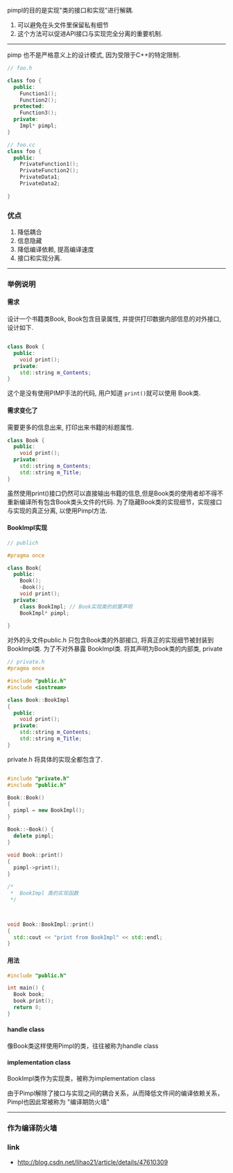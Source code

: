 pimpl的目的是实现"类的接口和实现"进行解耦.

1. 可以避免在头文件里保留私有细节
2. 这个方法可以促进API接口与实现完全分离的重要机制.

---
pimp 也不是严格意义上的设计模式, 因为受限于C++的特定限制.

```c++
// foo.h

class foo {
  public:
    Function1();
    Function2();
  protected:
    Function3();
  private:
    Impl* pimpl;
}

```


```c++
// foo.cc
class foo {
  public:
    PrivateFunction1();
    PrivateFunction2();
    PrivateData1;
    PrivateData2;
    
}

```


### 优点

1. 降低耦合
2. 信息隐藏
3. 降低编译依赖, 提高编译速度
4. 接口和实现分离.


---

### 举例说明

#### 需求

设计一个书籍类Book, Book包含目录属性, 并提供打印数据内部信息的对外接口, 设计如下.

```c++

class Book {
  public:
    void print();
  private:
    std::string m_Contents;
}
```
这个是没有使用PIMP手法的代码, 用户知道 `print()`就可以使用 Book类.

#### 需求变化了

需要更多的信息出来, 打印出来书籍的标题属性.

```c++
class Book {
  public:
    void print();
  private:
    std::string m_Contents;
    std::string m_Title;
}

```

虽然使用print()接口仍然可以直接输出书籍的信息,但是Book类的使用者却不得不重新编译所有包含Book类头文件的代码.
为了隐藏Book类的实现细节，实现接口与实现的真正分离, 以使用Pimpl方法.


#### BookImpl实现
```c++
// publich

#pragma once

class Book{
  public:
    Book();
    ~Book();
    void print();
  private:
    class BookImpl; // Book实现类的前置声明
    BookImpl* pimpl;
  
}
```

对外的头文件public.h 只包含Book类的外部接口, 将真正的实现细节被封装到 BookImpl类. 
为了不对外暴露 BookImpl类. 将其声明为Book类的内部类, private

```c++
// private.h
#pragma once

#include "public.h"
#include <iostream>

class Book::BookImpl
{
  public:
    void print();
  private:
    std::string m_Contents;
    std::string m_Title;   
}

```

private.h 将具体的实现全都包含了.

```c++

#include "private.h"
#include "public.h"

Book::Book()
{
  pimpl = new BookImpl();
}

Book::~Book() {
  delete pimpl;
}

void Book::print()
{
  pimpl->print();
}

/*
 *  BookImpl 类的实现函数
 */



void Book::BookImpl::print()
{
  std::cout << "print from BookImpl" << std::endl;
}

```

#### 用法
```c++
#include "public.h"

int main() {
  Book book;
  book.print();
  return 0;
}
```

#### handle class
像Book类这样使用Pimpl的类，往往被称为handle class

#### implementation class
BookImpl类作为实现类，被称为implementation class

由于Pimpl解除了接口与实现之间的耦合关系，从而降低文件间的编译依赖关系，Pimpl也因此常被称为 "编译期防火墙"




---



### 作为编译防火墙




### link
- http://blog.csdn.net/lihao21/article/details/47610309

